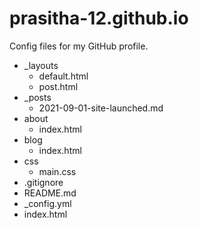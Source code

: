 # prasitha-12.github.io
Config files for my GitHub profile.
- _layouts
   - default.html
   - post.html
- _posts
   - 2021-09-01-site-launched.md
- about
   - index.html 
- blog
   - index.html  
- css
   - main.css
- .gitignore
- README.md
- _config.yml
- index.html
